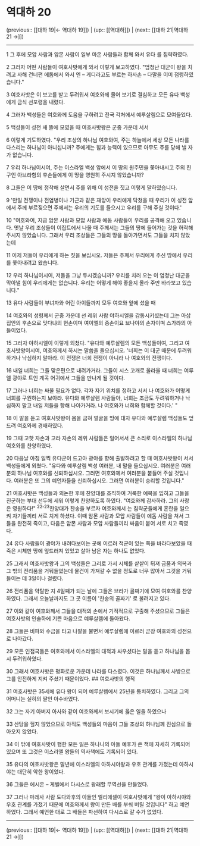 # 역대하 20

(previous:: [[대하 19|← 역대하 19]]) | (up:: [[역대하]]) | (next:: [[대하 21|역대하 21 →]])

***




1 
그 후에 모압 사람과 암몬 사람이 일부 마온 사람들과 함께 와서 유다 를 침략하였다. 



2 
그러자 어떤 사람들이 여호사밧에게 와서 이렇게 보고하였다. "엄청난 대군이 왕을 치려고 사해 건너편 에돔에서 와서 엔 – 게디라고도 부르는 하사손 – 다말을 이미 점령하였습니다." 



3 
여호사밧은 이 보고를 받고 두려워서 여호와께 물어 보기로 결심하고 모든 유다 백성에게 금식 선포령을 내렸다. 



4 
그러자 백성들은 여호와께 도움을 구하려고 전국 각처에서 예루살렘으로 모여들었다. 



5 
백성들이 성전 새 뜰에 모였을 때 여호사밧왕은 군중 가운데 서서 



6 
이렇게 기도하였다. "우리 조상의 하나님 여호와여, 주는 하늘에서 세상 모든 나라를 다스리는 하나님이 아니십니까? 주에게는 힘과 능력이 있으므로 아무도 주를 당해 낼 자가 없습니다. 



7 
우리 하나님이시여, 주는 이스라엘 백성 앞에서 이 땅의 원주민을 쫓아내시고 주의 친구인 아브라함의 후손들에게 이 땅을 영원히 주시지 않았습니까? 



8 
그들은 이 땅에 정착해 살면서 주를 위해 이 성전을 짓고 이렇게 말하였습니다. 



9 
'만일 전쟁이나 전염병이나 기근과 같은 재앙이 우리에게 닥쳤을 때 우리가 이 성전 앞에서 주께 부르짖으면 주께서는 우리의 기도를 들으시고 우리를 구해 주실 것이다.' 



10 
"여호와여, 지금 암몬 사람과 모압 사람과 에돔 사람들이 우리를 공격해 오고 있습니다. 옛날 우리 조상들이 이집트에서 나올 때 주께서는 그들의 땅에 들어가는 것을 허락해 주시지 않았습니다. 그래서 우리 조상들은 그들의 땅을 돌아가면서도 그들을 치지 않았는데 



11 
이제 저들이 우리에게 하는 짓을 보십시오. 저들은 주께서 우리에게 주신 땅에서 우리를 쫓아내려고 왔습니다. 



12 
우리 하나님이시여, 저들을 그냥 두시겠습니까? 우리를 치러 오는 이 엄청난 대군을 막아낼 힘이 우리에게는 없습니다. 우리는 어떻게 해야 좋을지 몰라 주만 바라보고 있습니다." 



13 
유다 사람들이 부녀자와 어린 아이들까지 모두 여호와 앞에 섰을 때 



14 
여호와의 성령께서 군중 가운데 선 레위 사람 야하시엘을 감동시키셨는데 그는 아삽 집안의 후손으로 맛다냐의 현손이며 여이엘의 증손이요 브나야의 손자이며 스가랴의 아들이었다. 



15 
그러자 야하시엘이 이렇게 외쳤다. "유다와 예루살렘의 모든 백성들이여, 그리고 여호사밧왕이시여, 여호와께서 하시는 말씀을 들으십시오. '너희는 이 대군 때문에 두려워하거나 낙심하지 말아라. 이 전쟁은 너희 전쟁이 아니라 나 여호와의 전쟁이다. 



16 
내일 너희는 그들 맞은편으로 내려가거라. 그들이 시스 고개로 올라올 때 너희는 여루엘 광야로 트인 계곡 어귀에서 그들을 만나게 될 것이다. 



17 
그러나 너희는 싸울 필요가 없다. 각자 자기 위치를 정하고 서서 나 여호와가 어떻게 너희를 구원하는지 보아라. 유다와 예루살렘 사람들아, 너희는 조금도 두려워하거나 낙심하지 말고 내일 저들을 향해 나아가거라. 나 여호와가 너희와 함께할 것이다.' " 



18 
이 말을 듣고 여호사밧왕이 몸을 굽혀 얼굴을 땅에 대자 유다와 예루살렘 백성들도 엎드려 여호와께 경배하였다. 



19 
그때 고핫 자손과 고라 자손의 레위 사람들은 일어서서 큰 소리로 이스라엘의 하나님 여호와를 찬양하였다. 



20 
다음날 아침 일찍 유다군이 드고아 광야를 향해 출발하려고 할 때 여호사밧왕이 서서 백성들에게 외쳤다. "유다와 예루살렘 백성 여러분, 내 말을 들으십시오. 여러분은 여러분의 하나님 여호와를 신뢰하십시오. 그러면 여호와께서 여러분을 붙들어 주실 것입니다. 여러분은 또 그의 예언자들을 신뢰하십시오. 그러면 여러분이 승리할 것입니다." 



21 
여호사밧은 백성들과 의논한 후에 찬양대를 조직하여 거룩한 예복을 입히고 그들을 진군하는 부대 선두에 세워 이렇게 찬양하도록 하였다. "여호와께 감사하라. 그의 사랑은 영원하다!" <sup class="versenum">22-23</sup>찬양대가 찬송을 부르자 여호와께서 는 침략군들에게 혼란을 일으켜 자기들끼리 서로 치게 하셨다. 이때 암몬 사람과 모압 사람들이 에돔 사람을 쳐서 그들을 완전히 죽이고, 다음은 암몬 사람과 모압 사람들끼리 싸움이 붙어 서로 치고 죽였다. 



24 
유다 사람들이 광야가 내려다보이는 곳에 이르러 적군이 있는 쪽을 바라다보았을 때 죽은 시체만 땅에 엎드러져 있었고 살아 남은 자는 하나도 없었다. 



25 
그래서 여호사밧왕과 그의 백성들은 그리로 가서 시체를 샅샅이 뒤져 금품과 의복과 그 밖의 전리품을 거둬들였는데 물건이 가져갈 수 없을 정도로 너무 많아서 그것을 거둬들이는 데 3일이나 걸렸다. 



26 
전리품을 약탈한 지 4일째가 되는 날에 그들은 브라가 골짜기에 모여 여호와를 찬양하였다. 그래서 오늘날까지도 그 곳 이름이 '찬송의 골짜기' 로 불려지고 있다. 



27 
이와 같이 여호와께서 그들을 대적의 손에서 기적적으로 구출해 주셨으므로 그들은 여호사밧의 인솔하에 기쁜 마음으로 예루살렘에 돌아왔다. 



28 
그들은 비파와 수금을 타고 나팔을 불면서 예루살렘에 이르러 곧장 여호와의 성전으로 나아갔다. 



29 
모든 인접국들은 여호와께서 이스라엘의 대적과 싸우셨다는 말을 듣고 하나님을 몹시 두려워하였다. 



30 
그래서 여호사밧은 평화로운 가운데 나라를 다스렸다. 이것은 하나님께서 사방으로 그를 안전하게 지켜 주셨기 때문이었다. ## 여호사밧의 행적 



31 
여호사밧은 35세에 유다 왕이 되어 예루살렘에서 25년을 통치하였다. 그리고 그의 어머니는 실히의 딸인 아수바였다. 



32 
그는 자기 아버지 아사와 같이 여호와께서 보시기에 옳은 일을 하였으나 



33 
산당을 헐지 않았으므로 아직도 백성들의 마음이 그들 조상의 하나님께 진심으로 돌아오지 않았다. 



34 
이 밖에 여호사밧이 행한 모든 일은 하나니의 아들 예후가 쓴 책에 자세히 기록되어 있으며 또 그것은 이스라엘 왕들의 역사책에도 기록되어 있다. 



35 
유다의 여호사밧왕은 말년에 이스라엘의 아하시야왕과 우호 관계를 가졌는데 아하시야는 대단히 악한 왕이었다. 



36 
그들은 에시온 – 게벨에서 다시스로 왕래할 무역선을 만들었다. 



37 
그러나 마레사 사람 도다와후의 아들인 엘리에셀이 여호사밧에게 "왕이 아하시야와 우호 관계를 가졌기 때문에 여호와께서 왕이 만든 배를 부숴 버릴 것입니다" 하고 예언하였다. 그래서 예언한 대로 그 배들은 파선하여 다시스로 갈 수가 없었다.

***

(previous:: [[대하 19|← 역대하 19]]) | (up:: [[역대하]]) | (next:: [[대하 21|역대하 21 →]])

